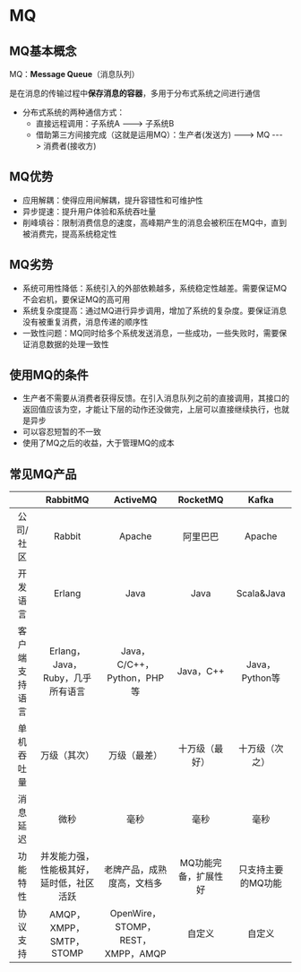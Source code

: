 # MQ

## MQ基本概念

MQ：**Message Queue**（消息队列）

是在消息的传输过程中**保存消息的容器**，多用于分布式系统之间进行通信

* 分布式系统的两种通信方式：
  * 直接远程调用：子系统A ---> 子系统B
  * 借助第三方间接完成（这就是运用MQ）：生产者(发送方) ---> MQ ---> 消费者(接收方)



## MQ优势

* 应用解耦：使得应用间解耦，提升容错性和可维护性
* 异步提速：提升用户体验和系统吞吐量
* 削峰填谷：限制消费信息的速度，高峰期产生的消息会被积压在MQ中，直到被消费完，提高系统稳定性



## MQ劣势

* 系统可用性降低：系统引入的外部依赖越多，系统稳定性越差。需要保证MQ不会宕机，要保证MQ的高可用
* 系统复杂度提高：通过MQ进行异步调用，增加了系统的复杂度。要保证消息没有被重复消费，消息传递的顺序性
* 一致性问题：MQ同时给多个系统发送消息，一些成功，一些失败时，需要保证消息数据的处理一致性



## 使用MQ的条件

* 生产者不需要从消费者获得反馈。在引入消息队列之前的直接调用，其接口的返回值应该为空，才能让下层的动作还没做完，上层可以直接继续执行，也就是异步
* 可以容忍短暂的不一致
* 使用了MQ之后的收益，大于管理MQ的成本



## 常见MQ产品

|                |                 RabbitMQ                 |             ActiveMQ              |       RocketMQ       |       Kafka        |
| :------------: | :--------------------------------------: | :-------------------------------: | :------------------: | :----------------: |
|   公司/社区    |                  Rabbit                  |              Apache               |       阿里巴巴       |       Apache       |
|    开发语言    |                  Erlang                  |               Java                |         Java         |     Scala&Java     |
| 客户端支持语言 |     Erlang，Java，Ruby，几乎所有语言     |    Java，C/C++，Python，PHP等     |      Java，C++       |   Java，Python等   |
|   单机吞吐量   |               万级（其次）               |           万级（最差）            |    十万级（最好）    |   十万级（次之）   |
|    消息延迟    |                   微秒                   |               毫秒                |         毫秒         |        毫秒        |
|    功能特性    | 并发能力强，性能极其好，延时低，社区活跃 |    老牌产品，成熟度高，文档多     | MQ功能完备，扩展性好 | 只支持主要的MQ功能 |
|    协议支持    |         AMQP，XMPP，SMTP，STOMP          | OpenWire，STOMP，REST，XMPP，AMQP |        自定义        |       自定义       |